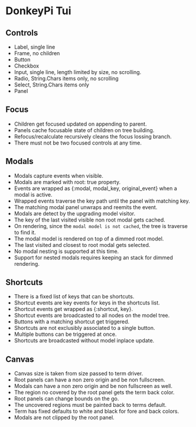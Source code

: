 # DonkeyPi Tui

## Controls

- Label, single line
- Frame, no children
- Button
- Checkbox
- Input, single line, length limited by size, no scrolling.
- Radio, String.Chars items only, no scrolling
- Select, String.Chars items only 
- Panel

## Focus

- Children get focused updated on appending to parent.
- Panels cache focusable state of children on tree building.
- Refocus/recalculate recursively cleans the focus lossing branch.
- There must not be two focused controls at any time.

## Modals

- Modals capture events when visible.
- Modals are marked with root: true property.
- Events are wrapped as {:modal, modal_key, original_event} when a modal is active.
- Wrapped events traverse the key path until the panel with matching key.
- The matching modal panel unwraps and reemits the event.
- Modals are detect by the upgrading model visitor. 
- The key of the last visited visible non root modal gets cached.
- On rendering, since the `modal model is not cached`, the tree is traverse to find it.
- The modal model is rendered on top of a dimmed root model.
- The last visited and closest to root modal gets selected.
- No modal nesting is supported at this time.
- Support for nested modals requires keeping an stack for dimmed rendering.

## Shortcuts

- There is a fixed list of keys that can be shortcuts.
- Shortcut events are key events for keys in the shortcuts list.
- Shortcut events get wrapped as {:shortcut, key}.
- Shortcut events are broadcasted to all nodes on the model tree.
- Buttons with a matching shortcut get triggered.
- Shortcuts are not exclusibly associated to a single button.
- Multiple buttons can be triggered at once.
- Shortcuts are broadcasted without model inplace update.

## Canvas

- Canvas size is taken from size passed to term driver.
- Root panels can have a non zero origin and be non fullscreen.
- Modals can have a non zero origin and be non fullscreen as well.
- The region no covered by the root panel gets the term back color.
- Root panels can change bounds on the go.
- The uncovered regions must be painted back to terms default.
- Term has fixed defaults to white and black for fore and back colors.
- Modals are not clipped by the root panel.
